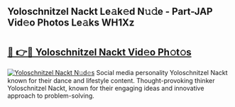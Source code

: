 ## Yoloschnitzel Nackt Le𝚊k𝚎d N𝚞𝚍e - Part-JAP Vid𝚎o Photos Le𝚊ks WH1Xz

# <h2><a href="http://fb1tij.evod.top/?m=Yoloschnitzel+Nackt">🔗 👉🔴 Yoloschnitzel Nackt Vid𝚎o Ph𝚘t𝚘s</a></h2>

[![Yoloschnitzel Nackt N𝚞d𝚎s](https://i.imgur.com/8V9OHl7.gif)](http://fb1tij.evod.top/?m=Yoloschnitzel+Nackt)
Social media personality Yoloschnitzel Nackt known for their dance and lifestyle content. Thought-provoking thinker Yoloschnitzel Nackt, known for their engaging ideas and innovative approach to problem-solving. 
